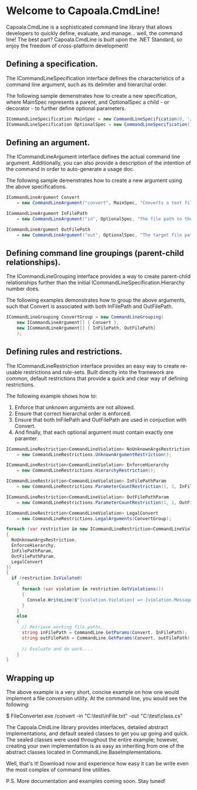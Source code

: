 # Welcome to Capoala.CmdLine!

Capoala.CmdLine is a sophisticated command line library that allows developers to quickly define, evaluate, and manage... well, the command line! The best part? Capoala.CmdLine is built upon the .NET Standard, so enjoy the freedom of cross-platform development!

## Defining a specification. 

The ICommandLineSpecification interface defines the characteristics of a command line argument, such as its delimiter and hierarchal order.

The following sample demenstrates how to create a new specification, where MainSpec represents a parent, and OptionalSpec a child - or decorator - to further define optional parameters.

```csharp
ICommandLineSpecification MainSpec = new CommandLineSpecification(0, '/');
ICommandLineSpecification OptionalSpec = new CommandLineSpecification(1, '-');
```

## Defining an argument. 

The ICommandLineArgument interface defines the actual command line argument. Additionally, you can also provide a description of the intention of the command in order to auto-generate a usage doc.
 
The following sample demenstrates how to create a new argument using the above specifications.

```csharp
ICommandLineArgument Convert 
	= new CommandLineArgument("convert", MainSpec, "Converts a text file into a C# StringBuilder class.");

ICommandLineArgument InFilePath 
	= new CommandLineArgument("in", OptionalSpec, "The file path to the text file to convert.");

ICommandLineArgument OutFilePath 
	= new CommandLineArgument("out", OptionalSpec, "The target file path to write the C# class file.");
```

## Defining command line groupings (parent-child relationships).

The ICommandLineGrouping interface provides a way to create parent-child relationships further than the initial ICommandLineSpecification.Hierarchy number does.

The following examples demonstrates how to group the above arguments, such that Convert is associated with both InFilePath and OutFilePath.

```csharp
ICommandLineGrouping ConvertGroup = new CommandLineGrouping(
	new ICommandLineArgument[] { Convert },
	new ICommandLineArgument[] { InFilePath, OutFilePath}
	);
```

## Defining rules and restrictions.

The ICommandLineRestriction<T> interface provides an easy way to create re-usable restrictions and rule-sets. Built direclty into the framework are common, default restrictions that provide a quick and clear way of defining restrictions.

The following example shows how to:

1. Enforce that unknown arguments are not allowed.
2. Ensure that correct hierarchal order is enforced.
3. Ensure that both InFilePath and OutFilePath are used in conjuction with Convert.
4. And finally, that each optional argument must contain exactly one paramter. 

```csharp
ICommandLineRestriction<CommandLineViolation> NoUnknownArgsRestriction 
	= new CommandLineRestrictions.UnknownArgumentRestriction();

ICommandLineRestriction<CommandLineViolation> EnforceHierarchy 
	= new CommandLineRestrictions.HierarchyRestriction();

ICommandLineRestriction<CommandLineViolation> InFilePathParam 
	= new CommandLineRestrictions.ParameterCountRestriction(1, 1, InFilePath);

ICommandLineRestriction<CommandLineViolation> OutFilePathParam 
	= new CommandLineRestrictions.ParameterCountRestriction(1, 1, OutFilePath);

ICommandLineRestriction<CommandLineViolation> LegalConvert 
	= new CommandLineRestrictions.LegalArguments(ConvertGroup);

foreach (var restriction in new ICommandLineRestriction<CommandLineViolation>[] 
{
  NoUnknownArgsRestriction,
  EnforceHierarchy,
  InFilePathParam,
  OutFilePathParam,
  LegalConvert
})
{
  if (restriction.IsViolated)
	{
	  foreach (var violation in restriction.GetViolations())
	  {
	    Console.WriteLine($"{violation.Violation} => {violation.Message}");
	  }		
	}
	else
	{
	  // Retrieve working file paths.		
	  string inFilePath = CommandLine.GetParams(Convert, InFilePath);
	  string outFilePath = CommandLine.GetParams(Convert, outFilePath);
		
	  // Evaluate and do work....
	}
}

```

## Wrapping up

The above example is a very short, concise example on how one would implement a file conversion utility. At the command line, you would see the following:

$ FileConverter.exe /convert -in "C:\test\inFile.txt" -out "C:\test\class.cs"

The Capoala.CmdLine library provides interfaces, detailed abstract implementations, and default sealed classes to get you up going and quick. The sealed classes were used throughout the entire example; however, creating your own implementation is as easy as inheriting from one of the abstract classes located in CommandLine.BaseImplementations. 

Well, that's it! Download now and experience how easy it can be write even the most complex of command line utilities. 

P.S. More documentation and examples coming soon. Stay tuned!




